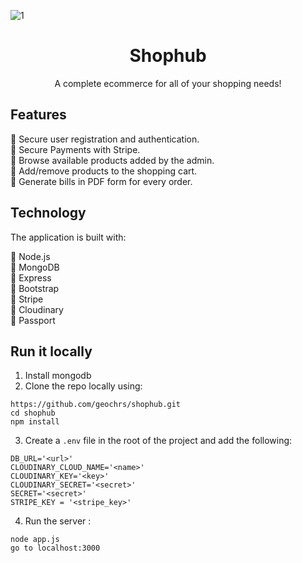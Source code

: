 ![1](https://github.com/geochrs/shophub/assets/125922884/d10d81c6-aa50-424c-900c-a134303c939e)

<h1 align="center">
Shophub
</h1>
<p align="center">
A complete ecommerce for all of your shopping needs!
</p>

## Features

:radio_button: Secure user registration and authentication. <br>
:radio_button: Secure Payments with Stripe. <br>
:radio_button: Browse available products added by the admin. <br>
:radio_button: Add/remove products to the shopping cart. <br>
:radio_button: Generate bills in PDF form for every order. <br>

## Technology

The application is built with:

:radio_button: Node.js <br>
:radio_button: MongoDB <br>
:radio_button: Express <br>
:radio_button: Bootstrap <br>
:radio_button: Stripe <br>
:radio_button: Cloudinary <br>
:radio_button: Passport

## Run it locally

1. Install mongodb
2. Clone the repo locally using:
```
https://github.com/geochrs/shophub.git
cd shophub
npm install 
```
3. Create a `.env` file in the root of the project and add the following:
```
DB_URL='<url>'
CLOUDINARY_CLOUD_NAME='<name>'
CLOUDINARY_KEY='<key>'
CLOUDINARY_SECRET='<secret>'
SECRET='<secret>'
STRIPE_KEY = '<stripe_key>'
```
4. Run the server :
```
node app.js
go to localhost:3000
```


